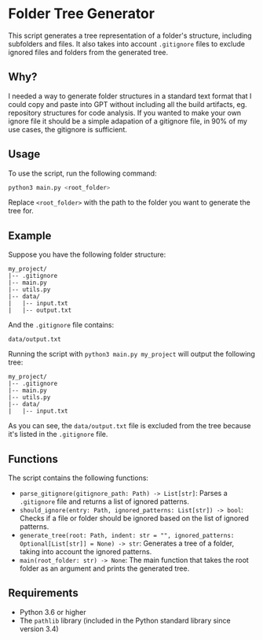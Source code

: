 # Folder Tree Generator

This script generates a tree representation of a folder's structure, including subfolders and files. It also takes into account `.gitignore` files to exclude ignored files and folders from the generated tree.

## Why?

I needed a way to generate folder structures in a standard text format that I could copy and paste into GPT without including all the build artifacts, eg. repository structures for code analysis.  If you wanted to make your own ignore file it should be a simple adapation of a gitignore file, in 90% of my use cases, the gitignore is sufficient.

## Usage

To use the script, run the following command:

```bash
python3 main.py <root_folder>
```

Replace `<root_folder>` with the path to the folder you want to generate the tree for.

## Example

Suppose you have the following folder structure:

```
my_project/
|-- .gitignore
|-- main.py
|-- utils.py
|-- data/
|   |-- input.txt
|   |-- output.txt
```

And the `.gitignore` file contains:

```
data/output.txt
```

Running the script with `python3 main.py my_project` will output the following tree:

```
my_project/
|-- .gitignore
|-- main.py
|-- utils.py
|-- data/
|   |-- input.txt
```

As you can see, the `data/output.txt` file is excluded from the tree because it's listed in the `.gitignore` file.

## Functions

The script contains the following functions:

- `parse_gitignore(gitignore_path: Path) -> List[str]`: Parses a `.gitignore` file and returns a list of ignored patterns.
- `should_ignore(entry: Path, ignored_patterns: List[str]) -> bool`: Checks if a file or folder should be ignored based on the list of ignored patterns.
- `generate_tree(root: Path, indent: str = "", ignored_patterns: Optional[List[str]] = None) -> str`: Generates a tree of a folder, taking into account the ignored patterns.
- `main(root_folder: str) -> None`: The main function that takes the root folder as an argument and prints the generated tree.

## Requirements

- Python 3.6 or higher
- The `pathlib` library (included in the Python standard library since version 3.4)
